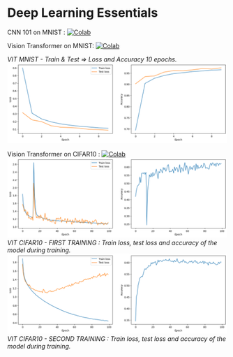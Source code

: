 # Deep Learning Essentials
CNN 101 on MNIST : [![Colab](https://colab.research.google.com/assets/colab-badge.svg)](https://githubtocolab.com/AvishkarArjan/deep-learning-essentials/blob/master/cnn_101.ipynb)

Vision Transformer on MNIST: [![Colab](https://colab.research.google.com/assets/colab-badge.svg)](https://githubtocolab.com/AvishkarArjan/deep-learning-essentials/blob/master/vision_transformer/vit_mnist.ipynb)

*VIT MNIST - Train & Test => Loss and Accuracy 10 epochs.*
![](./vision_transformer/results/vit_mnist.png)

Vision Transformer on CIFAR10 : [![Colab](https://colab.research.google.com/assets/colab-badge.svg)](https://githubtocolab.com/AvishkarArjan/deep-learning-essentials/blob/master/vision_transformer/vit_cifar10.ipynb)
![](./vision_transformer/results/vit_cifar10_main.png)
*VIT CIFAR10 - FIRST TRAINING : Train loss, test loss and accuracy of the model during training.*
![](./vision_transformer/results/main.png)
*VIT CIFAR10 - SECOND TRAINING : Train loss, test loss and accuracy of the model during training.*
